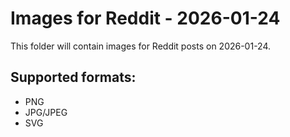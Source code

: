# Images for Reddit - 2026-01-24

This folder will contain images for Reddit posts on 2026-01-24.

## Supported formats:
- PNG
- JPG/JPEG
- SVG
